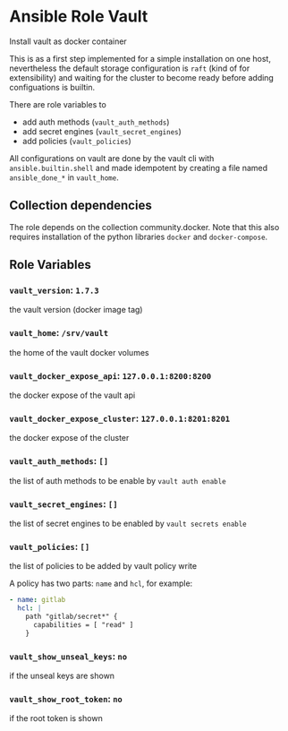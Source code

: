 # Ansible Role Vault

Install vault as docker container

This is as a first step implemented for a simple installation on one host, nevertheless the default storage configuration is `raft` (kind of for extensibility) and waiting for the cluster to become ready before adding configuations is builtin.

There are role variables to

* add auth methods (`vault_auth_methods`)
* add secret engines (`vault_secret_engines`)
* add policies (`vault_policies`)

All configurations on vault are done by the vault cli with `ansible.builtin.shell` and made idempotent by creating a file named `ansible_done_*` in `vault_home`.

## Collection dependencies

The role depends on the collection community.docker.
Note that this also requires installation of the python libraries `docker` and `docker-compose`.

## Role Variables

### `vault_version`: `1.7.3`

the vault version (docker image tag)

### `vault_home`: `/srv/vault`

the home of the vault docker volumes

### `vault_docker_expose_api`: `127.0.0.1:8200:8200`

the docker expose of the vault api

### `vault_docker_expose_cluster`: `127.0.0.1:8201:8201`

the docker expose of the cluster

### `vault_auth_methods`: `[]`

the list of auth methods to be enable by `vault auth enable`

### `vault_secret_engines`: `[]`

the list of secret engines to be enabled by `vault secrets enable`

### `vault_policies`: `[]`

the list of policies to be added by vault policy write

A policy has two parts: `name` and `hcl`, for example:

```yaml
- name: gitlab
  hcl: |
    path "gitlab/secret*" {
      capabilities = [ "read" ]
    }
```

### `vault_show_unseal_keys`: `no`

if the unseal keys are shown

### `vault_show_root_token`: `no`

if the root token is shown

